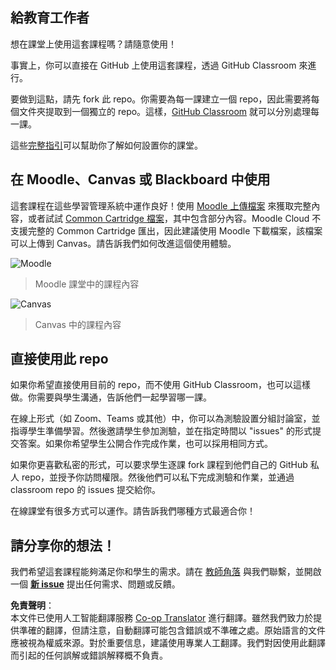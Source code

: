 <!--
CO_OP_TRANSLATOR_METADATA:
{
  "original_hash": "75cb51f7ca9ea0b097ef4a1287e9290c",
  "translation_date": "2025-08-23T22:19:21+00:00",
  "source_file": "for-teachers.md",
  "language_code": "hk"
}
-->
## 給教育工作者

想在課堂上使用這套課程嗎？請隨意使用！

事實上，你可以直接在 GitHub 上使用這套課程，透過 GitHub Classroom 來進行。

要做到這點，請先 fork 此 repo。你需要為每一課建立一個 repo，因此需要將每個文件夾提取到一個獨立的 repo。這樣，[GitHub Classroom](https://classroom.github.com/classrooms) 就可以分別處理每一課。

這些[完整指引](https://github.blog/2020-03-18-set-up-your-digital-classroom-with-github-classroom/)可以幫助你了解如何設置你的課堂。

## 在 Moodle、Canvas 或 Blackboard 中使用

這套課程在這些學習管理系統中運作良好！使用 [Moodle 上傳檔案](../../../../../../../teaching-files/webdev-moodle.mbz) 來獲取完整內容，或者試試 [Common Cartridge 檔案](../../../../../../../teaching-files/webdev-common-cartridge.imscc)，其中包含部分內容。Moodle Cloud 不支援完整的 Common Cartridge 匯出，因此建議使用 Moodle 下載檔案，該檔案可以上傳到 Canvas。請告訴我們如何改進這個使用體驗。

![Moodle](/teaching-files/moodle.png)
> Moodle 課堂中的課程內容

![Canvas](/teaching-files/canvas.png)
> Canvas 中的課程內容

## 直接使用此 repo

如果你希望直接使用目前的 repo，而不使用 GitHub Classroom，也可以這樣做。你需要與學生溝通，告訴他們一起學習哪一課。

在線上形式（如 Zoom、Teams 或其他）中，你可以為測驗設置分組討論室，並指導學生準備學習。然後邀請學生參加測驗，並在指定時間以 "issues" 的形式提交答案。如果你希望學生公開合作完成作業，也可以採用相同方式。

如果你更喜歡私密的形式，可以要求學生逐課 fork 課程到他們自己的 GitHub 私人 repo，並授予你訪問權限。然後他們可以私下完成測驗和作業，並通過 classroom repo 的 issues 提交給你。

在線課堂有很多方式可以運作。請告訴我們哪種方式最適合你！

## 請分享你的想法！

我們希望這套課程能夠滿足你和學生的需求。請在 [教師角落](https://github.com/microsoft/Web-Dev-For-Beginners/discussions/categories/teacher-corner) 與我們聯繫，並開啟一個 [**新 issue**](https://github.com/microsoft/Web-Dev-For-Beginners/issues/new/choose) 提出任何需求、問題或反饋。

**免責聲明**：  
本文件已使用人工智能翻譯服務 [Co-op Translator](https://github.com/Azure/co-op-translator) 進行翻譯。雖然我們致力於提供準確的翻譯，但請注意，自動翻譯可能包含錯誤或不準確之處。原始語言的文件應被視為權威來源。對於重要信息，建議使用專業人工翻譯。我們對因使用此翻譯而引起的任何誤解或錯誤解釋概不負責。